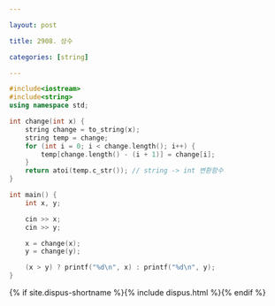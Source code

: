 ```yaml
---

layout: post

title: 2908. 상수

categories: [string]

---
```


```cpp
#include<iostream>
#include<string>
using namespace std;

int change(int x) {
	string change = to_string(x);
	string temp = change;
	for (int i = 0; i < change.length(); i++) {
		temp[change.length() - (i + 1)] = change[i];
	}
	return atoi(temp.c_str()); // string -> int 변환함수
}

int main() {
	int x, y;

	cin >> x;
	cin >> y;

	x = change(x);
	y = change(y);

	(x > y) ? printf("%d\n", x) : printf("%d\n", y);
}
```

{% if site.dispus-shortname %}{% include dispus.html %}{% endif %}